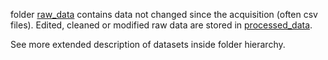 folder [raw_data](https://github.com/kcucchi/CA_drought/tree/master/data/raw_data) contains data not changed since the acquisition (often csv files). Edited, cleaned or modified raw data are stored in [processed_data](https://github.com/kcucchi/CA_drought/tree/master/data/processed_data).

See more extended description of datasets inside folder hierarchy.
